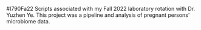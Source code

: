 #I790Fa22
Scripts associated with my Fall 2022 laboratory rotation with Dr. Yuzhen Ye. This project was a pipeline and analysis of pregnant persons' microbiome data.
